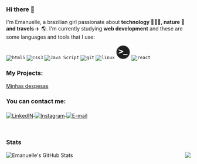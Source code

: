 ### Hi there :hugs:

I'm Emanuelle, a brazilian girl passionate about **technology 👩🏽‍💻, nature :deciduous_tree: and travels** 	:airplane: :earth_americas:.
I'm currently studying **web development** and these are some languages and tools that I use:

<code><img height="38" src="https://pics.freeicons.io/uploads/icons/png/14072054271548141949-512.png" alt="html5"/></code>
<code><img height="38" src="https://pics.freeicons.io/uploads/icons/png/21337745421536211768-512.png" alt="css3"/></code>
<code><img height="38" src="https://www.devexhub.com/wp-content/uploads/2019/12/javascript-icon-png-23.png" alt="Java Script"></code>
<code><img height="38" src="https://pics.freeicons.io/uploads/icons/png/9374299221540553610-512.png" alt="git"/></code>
<code><img height="38" src="https://pics.freeicons.io/uploads/icons/png/3525127881551941184-512.png" alt="linux"/></code>
<code><img height="38" src="https://raw.githubusercontent.com/github/explore/80688e429a7d4ef2fca1e82350fe8e3517d3494d/topics/terminal/terminal.png" alt="terminal"></code>
<code><img height="38" src="https://www.flaticon.com/svg/static/icons/svg/919/919851.svg" alt="react"></code>

### My Projects:
<a target="_blank" href="https://wallet-emanuellebrasil.vercel.app/">
 Minhas despesas
</a>

### You can contact me:
<p align="left">
  
<a target="_blank" href="https://www.linkedin.com/in/emanuelle-brasil/">
  <img align="middle" alt="LinkedIN" width="38px" src="https://image.flaticon.com/icons/svg/1384/1384014.svg" />
</a>
<a target="_blank" href="https://www.instagram.com/manu_rbl/?hl=pt-br">
  <img align="middle" alt="Instagram" width="38px" src="https://image.flaticon.com/icons/svg/1384/1384015.svg" />
</a>
<a target="_blank" href="mailto:emanuelle.rbl@gmail.com">
  <img align="middle" alt="E-mail" width="38px" src="https://image.flaticon.com/icons/svg/95/95627.svg" /><br>
</a>
</p> <br>

### Stats
<img  align="left" src="https://github-readme-stats.vercel.app/api?username=EmanuelleBrasil&&show_icons=true&title_color=fff&icon_color=79ff97&text_color=9f9f9f&bg_color=151515" alt="Emanuelle's GitHub Stats" />
<img align="right" src="https://github-readme-stats.vercel.app/api/top-langs/?username=thayscosta3&&show_icons=true&title_color=fff&icon_color=79ff97&text_color=9f9f9f&bg_color=151515" />
